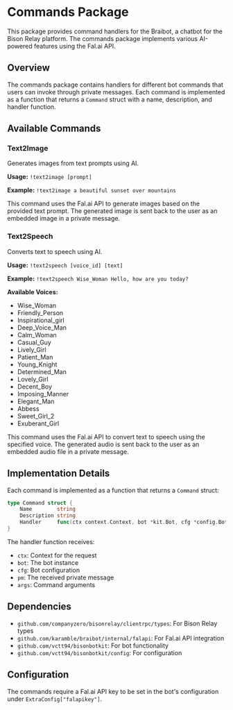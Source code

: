 # Commands Package

This package provides command handlers for the Braibot, a chatbot for the Bison Relay platform. The commands package implements various AI-powered features using the Fal.ai API.

## Overview

The commands package contains handlers for different bot commands that users can invoke through private messages. Each command is implemented as a function that returns a `Command` struct with a name, description, and handler function.

## Available Commands

### Text2Image

Generates images from text prompts using AI.

**Usage:** `!text2image [prompt]`

**Example:** `!text2image a beautiful sunset over mountains`

This command uses the Fal.ai API to generate images based on the provided text prompt. The generated image is sent back to the user as an embedded image in a private message.

### Text2Speech

Converts text to speech using AI.

**Usage:** `!text2speech [voice_id] [text]`

**Example:** `!text2speech Wise_Woman Hello, how are you today?`

**Available Voices:**
- Wise_Woman
- Friendly_Person
- Inspirational_girl
- Deep_Voice_Man
- Calm_Woman
- Casual_Guy
- Lively_Girl
- Patient_Man
- Young_Knight
- Determined_Man
- Lovely_Girl
- Decent_Boy
- Imposing_Manner
- Elegant_Man
- Abbess
- Sweet_Girl_2
- Exuberant_Girl

This command uses the Fal.ai API to convert text to speech using the specified voice. The generated audio is sent back to the user as an embedded audio file in a private message.

## Implementation Details

Each command is implemented as a function that returns a `Command` struct:

```go
type Command struct {
    Name        string
    Description string
    Handler     func(ctx context.Context, bot *kit.Bot, cfg *config.BotConfig, pm types.ReceivedPM, args []string) error
}
```

The handler function receives:
- `ctx`: Context for the request
- `bot`: The bot instance
- `cfg`: Bot configuration
- `pm`: The received private message
- `args`: Command arguments

## Dependencies

- `github.com/companyzero/bisonrelay/clientrpc/types`: For Bison Relay types
- `github.com/karamble/braibot/internal/falapi`: For Fal.ai API integration
- `github.com/vctt94/bisonbotkit`: For bot functionality
- `github.com/vctt94/bisonbotkit/config`: For configuration

## Configuration

The commands require a Fal.ai API key to be set in the bot's configuration under `ExtraConfig["falapikey"]`. 